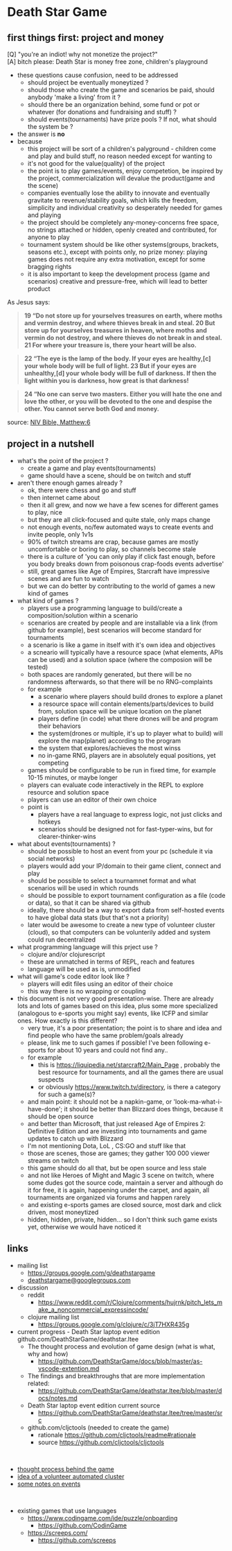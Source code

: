 
# Death Star Game

## first things first: project and money

[Q] "you're an indiot! why not monetize the project?"       
[A] bitch please: Death Star is money free zone, children's playground

- these questions cause confusion, need to be addressed
    - should project be eventually moneytized ?
    - should those who create the game and scenarios be paid, should anybody 'make a living' from it ?
    - should there be an organization behind, some fund or pot or whatever (for donations and fundraising and stuff) ?
    - should events(tournaments) have prize pools ? If not, what should the system be ?
- the answer is **no**
- because 
    - this project will be sort of a children's palyground - children come and play and build stuff, no reason needed except for wanting to
    - it's not good for the value(quality) of the project
    - the point is to play games/events, enjoy competetion, be inspired by the project, commercialization will devalue the product(game and the scene)
    - companies eventually lose the ability to innovate and eventually gravitate to revenue/stability goals, which kills the freedom, simplicity and individual creativity so desperately needed for games and playing
    - the project should be completely any-money-concerns free space, no strings attached or hidden, openly created and contributed, for anyone to play
    - tournament system should be like other systems(groups, brackets, seasons etc.), except with points only, no prize money: playing games does not require any extra motivation, except for some bragging rights
    - it is also important to keep the development process (game and scenarios) creative and pressure-free, which will lead to better product

As Jesus says:

> <b>19 “Do not store up for yourselves treasures on earth, where moths and vermin destroy, and where thieves break in and steal. 20 But store up for yourselves treasures in heaven, where moths and vermin do not destroy, and where thieves do not break in and steal. 21 For where your treasure is, there your heart will be also.</b>

> <b>22 “The eye is the lamp of the body. If your eyes are healthy,[c] your whole body will be full of light. 23 But if your eyes are unhealthy,[d] your whole body will be full of darkness. If then the light within you is darkness, how great is that darkness!</b>

> <b>24 “No one can serve two masters. Either you will hate the one and love the other, or you will be devoted to the one and despise the other. You cannot serve both God and money.</b>

source: [NIV Bible, Matthew:6](https://www.biblica.com/bible/niv/matthew/6/)

## project in a nutshell

- what's the point of the project ?
    - create a game and play events(tournaments)
    - game should have a scene, should be on twitch and stuff
- aren't there enough games already ?
    - ok, there were chess and go and stuff
    - then internet came about
    - then it all grew, and now we have a few scenes for different games to play, nice
    - but they are all click-focused and quite stale, only maps change
    - not enough events, no/few automated ways to create events and invite people, only 1v1s
    - 90% of twitch streams are crap, because games are mostly uncomfortable or boring to play, so channels become stale
    - there is a culture of 'you can only play if click fast enough, before you body breaks down from poisonous crap-foods events advertise'
    - still, great games like Age of Empires, Starcraft have impressive scenes and are fun to watch
    - but we can do better by contributing to the world of games a new kind of games
- what kind of games ?
    - players use a programming language to build/create a composition/solution within a scenario
    - scenarios are created by people and are installable via a link (from github for example), best scenarios will become standard for tournaments
    - a scenario is like a game in itself with it's own idea and objectives
    - a scneario will typically have a resource space (what elements, APIs can be used) and a solution space (where the composion will be tested)
    - both spaces are randomly generated, but there will be no randomness afterwards, so that there will be no RNG-complaints
    - for example
        - a scenario where players should build drones to explore a planet
        - a resource space will contain elements/parts/devices to build from, solution space will be unique location on the planet
        - players define (in code) what there drones will be and program their behaviors
        - the system(drones or multiple, it's up to player what to build) will explore the map(planet) according to the program
        - the system that explores/achieves the most winss
        - no in-game RNG, players are in absolutely equal positions, yet competing
    - games should be configurable to be run in fixed time, for example 10-15 minutes, or maybe longer
    - players can evaluate code interactively in the REPL to explore resource and solution space
    - players can use an editor of their own choice
    - point is
        - players have a real language to express logic, not just clicks and hotkeys
        - scenarios should be designed not for fast-typer-wins, but for clearer-thinker-wins
- what about events(tournaments) ?
    - should be possible to host an event from your pc (schedule it via social networks)
    - players would add your IP/domain to their game client, connect and play
    - should be possible to select a tournamnet format and what scenarios will be used in which rounds
    - should be possible to export tournament configuration as a file (code or data), so that it can be shared via github
    - ideally, there should be a way to export data from self-hosted events to have global data stats (but that's not a priority)
    - later would be awesome to create a new type of volunteer cluster (cloud), so that computers can be volunterily added and system could run decentralized
- what programming language will this prject use ?
    - clojure and/or clojurescript
    - these are unmatched in terms of REPL, reach and features
    - language will be used as is, unmodified
- what will game's code editor look like ?
    - players will edit files using an editor of their choice
    - this way there is no wrapping or coupling
- this document is not very good presentation-wise. There are already lots and lots of games based on this idea, plus some more specialized (analogous to e-sports you might say) events, like ICFP and similar ones. How exactly is this different?
    - very true, it's a poor presentation; the point is to share and idea and find people who have the same problem/goals already
    - please, link me to such games if possible! I've been following e-sports for about 10 years and could not find any..
    - for example 
        - this is https://liquipedia.net/starcraft2/Main_Page , probably the best resource for tournaments, and all the games there are usual suspects
        - or obviously https://www.twitch.tv/directory,  is there a category for such a game(s)?
    - and main point: it should not be a napkin-game, or 'look-ma-what-i-have-done'; it should be better than Blizzard does things, because it should be open source
    - and better than Microsoft, that just released Age of Empires 2: Definitive Edition and are investing into tournaments and game updates to catch up with Blizzard
    - I'm not mentioning Dota, LoL , CS:GO and stuff like that
    - those are scenes, those are games; they gather 100 000 viewer streams on twitch
    - this game should do all that, but be open source and less stale
    - and not like Heroes of Might and Magic 3 scene on twitch, where some dudes got the source code, maintain a server and although do it for free, it is again, happening under the carpet, and again, all tournaments are organized via forums and happen rarely
    - and existing e-sports games are closed source, most dark and click driven, most moneytized
    - hidden, hidden, private, hidden... so I don't think such game exists yet, otherwise we would have noticed it

## links

- mailing list
    - https://groups.google.com/g/deathstargame
    - deathstargame@googlegroups.com
- discussion
    - reddit
        - https://www.reddit.com/r/Clojure/comments/hujrnk/pitch_lets_make_a_noncommercial_expressincode/
    - clojure mailing list
        - https://groups.google.com/g/clojure/c/3jT7HXR435g
- current progress - Death Star laptop event edition github.com/DeathStarGame/deathstar.ltee
    - The thought process and evolution of game design (what is what, why and how)
        - https://github.com/DeathStarGame/docs/blob/master/as-vscode-extention.md
    - The findings and  breakthroughs that are more implementation related:
        - https://github.com/DeathStarGame/deathstar.ltee/blob/master/docs/notes.md
    - Death Star laptop event edition current source
        - https://github.com/DeathStarGame/deathstar.ltee/tree/master/src
    - github.com/cljctools (needed to create the game)
        - rationale https://github.com/cljctools/readme#rationale
        - source https://github.com/cljctools/cljctools

<br/>

- [thought process behind the game](./search-for-the-game.md#building-is-about-developing-a-language)
- [idea of a volunteer automated cluster](./origin-cluster/origin-cluster.md)
- [some notes on events](./cloud-native-system/design.md#user-experience)

<br/>

- existing games that use languages
    - https://www.codingame.com/ide/puzzle/onboarding
        - https://github.com/CodinGame
    - https://screeps.com/
        - https://github.com/screeps